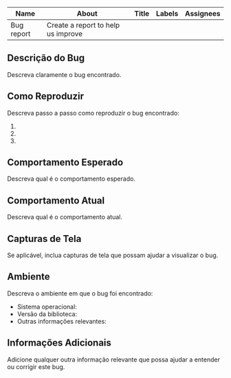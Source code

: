 | Name | About | Title | Labels | Assignees |
|----------|----------|----------| --------- | ----------|
| Bug report  | Create a report to help us improve |  |   |   |

## Descrição do Bug
Descreva claramente o bug encontrado.

## Como Reproduzir
Descreva passo a passo como reproduzir o bug encontrado:

1. 
2. 
3. 

## Comportamento Esperado
Descreva qual é o comportamento esperado.

## Comportamento Atual
Descreva qual é o comportamento atual.

## Capturas de Tela
Se aplicável, inclua capturas de tela que possam ajudar a visualizar o bug.

## Ambiente
Descreva o ambiente em que o bug foi encontrado:

- Sistema operacional: 
- Versão da biblioteca:
- Outras informações relevantes:

## Informações Adicionais
Adicione qualquer outra informação relevante que possa ajudar a entender ou corrigir este bug.
